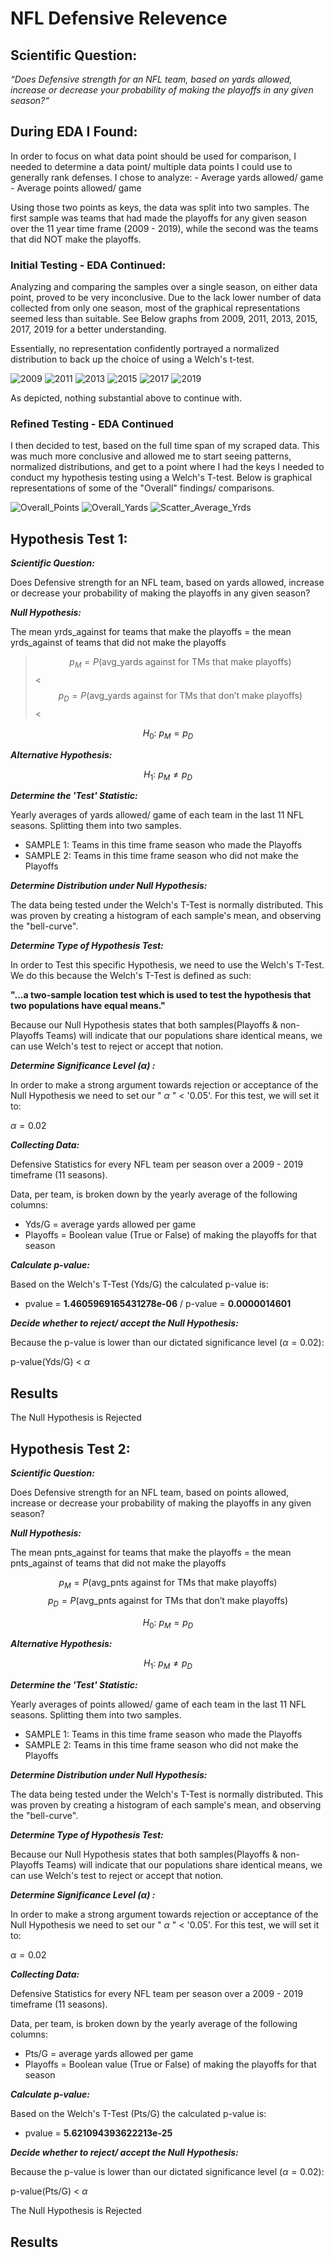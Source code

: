 # NFL Defensive Relevence 

## Scientific Question:

*“Does Defensive strength for an NFL team, based on yards allowed, increase or decrease your probability of making the playoffs in any given season?“* 

## During EDA I Found: 

In order to focus on what data point should be used for comparison, I needed to determine a data point/ multiple data points I could use to generally rank defenses. I chose to analyze:
    - Average yards allowed/ game
    - Average points allowed/ game

Using those two points as keys, the data was split into two samples. The first sample was teams that had made the playoffs for any given season over the 11 year time frame (2009 - 2019), while the second was the teams that did NOT make the playoffs. 

### Initial Testing - EDA Continued:
Analyzing and comparing the samples over a single season, on either data point, proved to be very inconclusive. Due to the lack lower number of data collected from only one season, most of the graphical representations seemed less than suitable. See Below graphs from 2009, 2011, 2013, 2015, 2017, 2019 for a better understanding. 

Essentially, no representation confidently portrayed a normalized distribution to back up the choice of using a Welch's t-test. 

![2009](images/AVG_YDS_2009.png)
![2011](images/AVG_YDS_2011.png)
![2013](images/AVG_YDS_2013.png)
![2015](images/AVG_YDS_2015.png)
![2017](images/AVG_YDS_2017.png)
![2019](images/AVG_YDS_2019.png)

As depicted, nothing substantial above to continue with. 

### Refined Testing - EDA Continued

I then decided to test, based on the full time span of my scraped data. This was much more conclusive and allowed me to start seeing patterns, normalized distributions, and get to a point where I had the keys I needed to conduct my hypothesis testing using a Welch's T-test. Below is graphical representations of some of the "Overall" findings/ comparisons. 

![Overall_Points](images/AVG_PTS_OverAll.png)
![Overall_Yards](images/AVG_YDS_Overall.png)
![Scatter_Average_Yrds](images/Def_Overall_Scatter.png)

## Hypothesis Test 1:

***Scientific Question:***

Does Defensive strength for an NFL team, based on yards allowed, increase or decrease your probability of making the playoffs in any given season? 

***Null Hypothesis:***

The mean yrds_against for teams that make the playoffs = the mean yrds_against of teams that did not make the playoffs

>$$ p_M = P(\text{avg_yards against for TMs that make playoffs}) $$<
>$$ p_D = P(\text{avg_yards against for TMs that don't make playoffs}) $$<

$$ H_0: \ p_M = p_D $$

***Alternative Hypothesis:***

$$H_1: \ p_M \neq p_D $$

***Determine the 'Test' Statistic:***

Yearly averages of yards allowed/ game of each team in the last 11 NFL seasons. Splitting them into two samples. 

- SAMPLE 1: Teams in this time frame season who made the Playoffs
- SAMPLE 2: Teams in this time frame season who did not make the Playoffs

***Determine Distribution under Null Hypothesis:***

The data being tested under the Welch's T-Test is normally distributed. This was proven by creating a histogram of each sample's mean, and observing the "bell-curve".

***Determine Type of Hypothesis Test:***

In order to Test this specific Hypothesis, we need to use the Welch's T-Test. We do this because the Welch's T-Test is defined as such: 

**"...a two-sample location test which is used to test the hypothesis that two populations have equal means."**

Because our Null Hypothesis states that both samples(Playoffs & non-Playoffs Teams) will indicate that our populations share identical means, we can use Welch's test to reject or accept that notion.  

***Determine Significance Level ($\alpha$) :***

In order to make a strong argument towards rejection or acceptance of the Null Hypothesis we need to set our " $\alpha$ " < '0.05'. For this test, we will set it to:

$\alpha = 0.02$

***Collecting Data:***

Defensive Statistics for every NFL team per season over a 2009 - 2019 timeframe (11 seasons). 

Data, per team, is broken down by the yearly average of the following columns:

- Yds/G = average yards allowed per game
- Playoffs = Boolean value (True or False) of making the playoffs for that season

***Calculate p-value:***

Based on the Welch's T-Test (Yds/G) the calculated p-value is:

- pvalue = **1.4605969165431278e-06** / p-value = **0.0000014601**

***Decide whether to reject/ accept the Null Hypothesis:***

Because the p-value is lower than our dictated significance level ($\alpha = 0.02$):

p-value(Yds/G) < $\alpha$

## Results

The Null Hypothesis is Rejected

## Hypothesis Test 2:

***Scientific Question:***

Does Defensive strength for an NFL team, based on points allowed, increase or decrease your probability of making the playoffs in any given season? 

***Null Hypothesis:***

The mean pnts_against for teams that make the playoffs = the mean pnts_against of teams that did not make the playoffs

$$ p_M = P(\text{avg_pnts against for TMs that make playoffs}) $$
$$ p_D = P(\text{avg_pnts against for TMs that don't make playoffs}) $$

$$ H_0: \ p_M = p_D $$

***Alternative Hypothesis:***

$$H_1: \ p_M \neq p_D $$

***Determine the 'Test' Statistic:***

Yearly averages of points allowed/ game of each team in the last 11 NFL seasons. Splitting them into two samples. 

- SAMPLE 1: Teams in this time frame season who made the Playoffs
- SAMPLE 2: Teams in this time frame season who did not make the Playoffs

***Determine Distribution under Null Hypothesis:***

The data being tested under the Welch's T-Test is normally distributed. This was proven by creating a histogram of each sample's mean, and observing the "bell-curve".

***Determine Type of Hypothesis Test:***

Because our Null Hypothesis states that both samples(Playoffs & non-Playoffs Teams) will indicate that our populations share identical means, we can use Welch's test to reject or accept that notion. 

***Determine Significance Level ($\alpha$) :***

In order to make a strong argument towards rejection or acceptance of the Null Hypothesis we need to set our " $\alpha$ " < '0.05'. For this test, we will set it to:

$\alpha = 0.02$

***Collecting Data:***

Defensive Statistics for every NFL team per season over a 2009 - 2019 timeframe (11 seasons). 

Data, per team, is broken down by the yearly average of the following columns:

- Pts/G = average yards allowed per game
- Playoffs = Boolean value (True or False) of making the playoffs for that season

***Calculate p-value:***

Based on the Welch's T-Test (Pts/G) the calculated p-value is:

- pvalue = **5.621094393622213e-25**

***Decide whether to reject/ accept the Null Hypothesis:***

Because the p-value is lower than our dictated significance level ($\alpha = 0.02$):

p-value(Pts/G) < $\alpha$

The Null Hypothesis is Rejected

## Results
